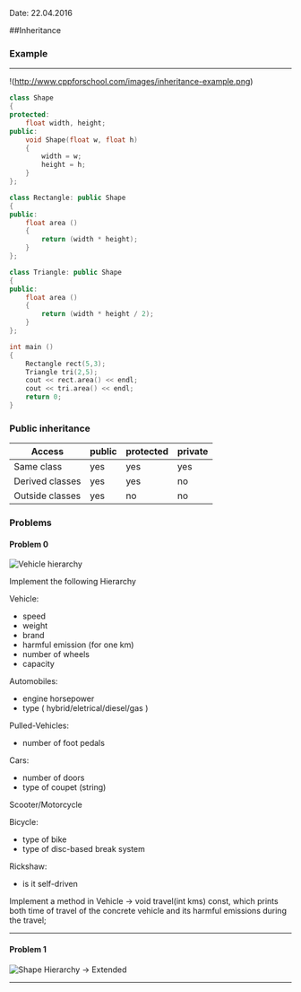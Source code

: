 Date: 22.04.2016  

##Inheritance

### Example
---

!(http://www.cppforschool.com/images/inheritance-example.png)

```c++
class Shape
{
protected:
	float width, height;
public:
	void Shape(float w, float h)
	{
		width = w;
		height = h;
	}
};

class Rectangle: public Shape
{
public:
	float area ()
	{
		return (width * height);
	}
};

class Triangle: public Shape
{
public:
	float area ()
	{
		return (width * height / 2);
	}
};

int main ()
{
	Rectangle rect(5,3);
	Triangle tri(2,5);
	cout << rect.area() << endl;
	cout << tri.area() << endl;
	return 0;
}
```

### Public inheritance

| Access | public | protected | private |
|--------|--------|-----------|-------|
| Same class | yes | yes | yes |
| Derived classes | yes | yes | no |
| Outside classes | yes | no | no |

### Problems

#### Problem 0

![Vehicle hierarchy](http://ecomputernotes.com/images/inheritance.jpg)  

Implement the following Hierarchy

Vehicle:
* speed
* weight
* brand
* harmful emission (for one km)
* number of wheels
* capacity

Automobiles:
* engine horsepower
* type ( hybrid/eletrical/diesel/gas )

Pulled-Vehicles:
* number of foot pedals

Cars:
* number of doors
* type of coupet (string)

Scooter/Motorcycle

Bicycle:
* type of bike
* type of disc-based break system

Rickshaw:
* is it self-driven

Implement a method in Vehicle -> void travel(int kms) const, which prints both time of travel of the concrete vehicle and its harmful emissions during the travel;


---

#### Problem 1

![Shape Hierarchy -> Extended](http://www.learncpp.com/images/CppTutorial/Section11/ShapesInheritance.png)

---

